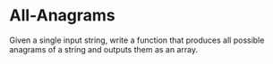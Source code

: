 # All-Anagrams
Given a single input string, write a function that produces all possible anagrams of a string and outputs them as an array. 
